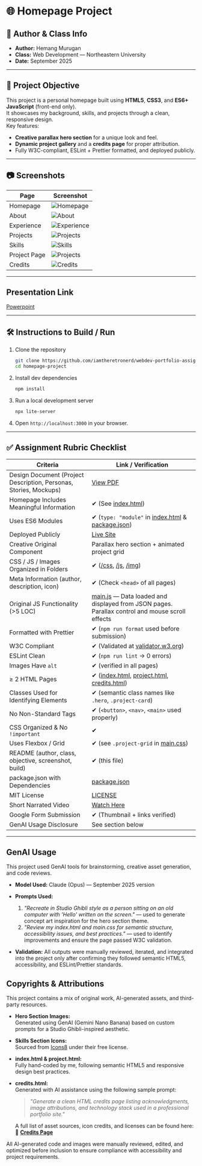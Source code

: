 # 🌐 Homepage Project

## 📌 Author & Class Info

- **Author:** Hemang Murugan
- **Class:** Web Development — Northeastern University
- **Date:** September 2025

---

## 🎯 Project Objective

This project is a personal homepage built using **HTML5**, **CSS3**, and **ES6+ JavaScript** (front-end only).  
It showcases my background, skills, and projects through a clean, responsive design.  
Key features:

- **Creative parallax hero section** for a unique look and feel.
- **Dynamic project gallery** and a **credits page** for proper attribution.
- Fully W3C-compliant, ESLint + Prettier formatted, and deployed publicly.

---

## 📷 Screenshots

| Page         | Screenshot                                  |
| ------------ | ------------------------------------------- |
| Homepage     | ![Homepage](./screenshots/home.png)         |
| About        | ![About](./screenshots/about.png)           |
| Experience   | ![Experience](./screenshots/experience.png) |
| Projects     | ![Projects](./screenshots/projects.png)     |
| Skills       | ![Skills](./screenshots/skills.png)         |
| Project Page | ![Projects](./screenshots/project.png)      |
| Credits      | ![Credits](./screenshots/credits.png)       |

---

## Presentation Link

[Powerpoint](./submissions/presentation.pptx)

---

## 🛠️ Instructions to Build / Run

1. Clone the repository
   ```bash
   git clone https://github.com/iamtheretronerd/webdev-portfolio-assignment
   cd homepage-project
   ```
2. Install dev dependencies
   ```bash
   npm install
   ```
3. Run a local development server
   ```bash
   npx lite-server
   ```
4. Open `http://localhost:3000` in your browser.

---

## ✅ Assignment Rubric Checklist

| **Criteria**                                                      | **Link / Verification**                                                                                        |
| ----------------------------------------------------------------- | -------------------------------------------------------------------------------------------------------------- |
| Design Document (Project Description, Personas, Stories, Mockups) | [View PDF](./submissions/design-document.pdf)                                                                  |
| Homepage Includes Meaningful Information                          | ✔ (See [index.html](./index.html))                                                                            |
| Uses ES6 Modules                                                  | ✔ (`type: "module"` in [index.html](./index.html) & [package.json](./package.json))                           |
| Deployed Publicly                                                 | [Live Site](https://hemangmurugan.netlify.app)                                                                 |
| Creative Original Component                                       | Parallax hero section + animated project grid                                                                  |
| CSS / JS / Images Organized in Folders                            | ✔ ([/css](./css/), [/js](./js/), [/img](./img/))                                                              |
| Meta Information (author, description, icon)                      | ✔ (Check `<head>` of all pages)                                                                               |
| Original JS Functionality (>5 LOC)                                | [main.js](./js/main.js) — Data loaded and displayed from JSON pages. Parallax control and mouse scroll effects |
| Formatted with Prettier                                           | ✔ (`npm run format` used before submission)                                                                   |
| W3C Compliant                                                     | ✔ (Validated at [validator.w3.org](https://validator.w3.org/))                                                |
| ESLint Clean                                                      | ✔ (`npm run lint` → 0 errors)                                                                                 |
| Images Have `alt`                                                 | ✔ (verified in all pages)                                                                                     |
| ≥ 2 HTML Pages                                                    | ✔ ([index.html](./index.html), [project.html](./project.html), [credits.html](./credits.html))                |
| Classes Used for Identifying Elements                             | ✔ (semantic class names like `.hero`, `.project-card`)                                                        |
| No Non-Standard Tags                                              | ✔ (`<button>`, `<nav>`, `<main>` used properly)                                                               |
| CSS Organized & No `!important`                                   | ✔                                                                                                             |
| Uses Flexbox / Grid                                               | ✔ (see `.project-grid` in [main.css](./css/main.css))                                                         |
| README (author, class, objective, screenshot, build)              | ✔ (this file)                                                                                                 |
| package.json with Dependencies                                    | [package.json](./package.json)                                                                                 |
| MIT License                                                       | [LICENSE](./LICENSE)                                                                                           |
| Short Narrated Video                                              | [Watch Here](https://your-public-video-link)                                                                   |
| Google Form Submission                                            | ✔ (Thumbnail + links verified)                                                                                |
| GenAI Usage Disclosure                                            | See section below                                                                                              |

---

## GenAI Usage

This project used GenAI tools for brainstorming, creative asset generation, and code reviews.

- **Model Used:** Claude (Opus) — September 2025 version
- **Prompts Used:**

  1. _"Recreate in Studio Ghibli style as a person sitting on an old computer with 'Hello' written on the screen."_ — used to generate concept art inspiration for the hero section theme.
  2. _"Review my index.html and main.css for semantic structure, accessibility issues, and best practices."_ — used to identify improvements and ensure the page passed W3C validation.

- **Validation:** All outputs were manually reviewed, iterated, and integrated into the project only after confirming they followed semantic HTML5, accessibility, and ESLint/Prettier standards.

## Copyrights & Attributions

This project contains a mix of original work, AI-generated assets, and third-party resources.

- **Hero Section Images:**  
  Generated using GenAI (Gemini Nano Banana) based on custom prompts for a Studio Ghibli-inspired aesthetic.
- **Skills Section Icons:**  
  Sourced from [Icons8](https://icons8.com/) under their free license.
- **index.html & project.html:**  
  Fully hand-coded by me, following semantic HTML5 and responsive design best practices.
- **credits.html:**  
   Generated with AI assistance using the following sample prompt:

  > _"Generate a clean HTML credits page listing acknowledgments, image attributions, and technology stack used in a professional portfolio site."_

  A full list of asset sources, icon credits, and licenses can be found here:  
  🔗 **[Credits Page](https://hemangmurugan.netlify.app/credits.html)**

All AI-generated code and images were manually reviewed, edited, and optimized before inclusion to ensure compliance with accessibility and project requirements.
#
